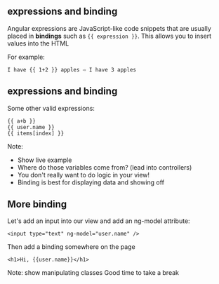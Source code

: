 ## expressions and binding

Angular expressions are JavaScript-like code snippets that are usually placed in **bindings** such as `{{ expression }}`. <!-- .element: cite="https://docs.angularjs.org/guide/expression" -->
This allows you to insert values into the HTML

For example:

```
I have {{ 1+2 }} apples ⇨ I have 3 apples
```


## expressions and binding
Some other valid expressions:

```
{{ a+b }}
{{ user.name }}
{{ items[index] }}
```
Note:
- Show live example
- Where do those variables come from? (lead into controllers)
- You don't really want to do logic in your view!
- Binding is best for displaying data and showing off



## More binding
Let's add an input into our view and add an ng-model attribute:
```
<input type="text" ng-model="user.name" />
```

Then add a binding somewhere on the page
```
<h1>Hi, {{user.name}}</h1>
```
Note: show manipulating classes
Good time to take a break
